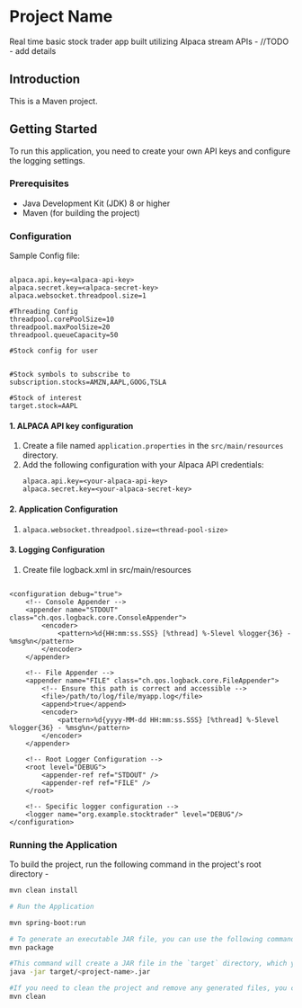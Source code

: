 # Project Name

Real time basic stock trader app built utilizing Alpaca stream APIs -
//TODO - add details

## Introduction

This is a Maven project.

## Getting Started

To run this application, you need to create your own API keys and configure the logging settings.

### Prerequisites

- Java Development Kit (JDK) 8 or higher
- Maven (for building the project)

### Configuration

Sample Config file: 
```

alpaca.api.key=<alpaca-api-key>
alpaca.secret.key=<alpaca-secret-key>
alpaca.websocket.threadpool.size=1

#Threading Config
threadpool.corePoolSize=10
threadpool.maxPoolSize=20
threadpool.queueCapacity=50

#Stock config for user


#Stock symbols to subscribe to
subscription.stocks=AMZN,AAPL,GOOG,TSLA

#Stock of interest
target.stock=AAPL
```

#### 1. ALPACA API key configuration

1. Create a file named `application.properties` in the `src/main/resources` directory.
2. Add the following configuration with your Alpaca API credentials:
   ```properties
   alpaca.api.key=<your-alpaca-api-key>
   alpaca.secret.key=<your-alpaca-secret-key>
#### 2. Application Configuration
1. 
   ```properties
   alpaca.websocket.threadpool.size=<thread-pool-size>
   
#### 3. Logging Configuration
1. Create file logback.xml in src/main/resources
```

<configuration debug="true">
    <!-- Console Appender -->
    <appender name="STDOUT" class="ch.qos.logback.core.ConsoleAppender">
        <encoder>
            <pattern>%d{HH:mm:ss.SSS} [%thread] %-5level %logger{36} - %msg%n</pattern>
        </encoder>
    </appender>

    <!-- File Appender -->
    <appender name="FILE" class="ch.qos.logback.core.FileAppender">
        <!-- Ensure this path is correct and accessible -->
        <file>/path/to/log/file/myapp.log</file>
        <append>true</append>
        <encoder>
            <pattern>%d{yyyy-MM-dd HH:mm:ss.SSS} [%thread] %-5level %logger{36} - %msg%n</pattern>
        </encoder>
    </appender>

    <!-- Root Logger Configuration -->
    <root level="DEBUG">
        <appender-ref ref="STDOUT" />
        <appender-ref ref="FILE" />
    </root>

    <!-- Specific logger configuration -->
    <logger name="org.example.stocktrader" level="DEBUG"/>
</configuration>
```

### Running the Application

To build the project, run the following command in the project's root directory - 

```bash
mvn clean install

# Run the Application

mvn spring-boot:run

# To generate an executable JAR file, you can use the following command:
mvn package

#This command will create a JAR file in the `target` directory, which you can then run using:
java -jar target/<project-name>.jar

#If you need to clean the project and remove any generated files, you can use the following command:
mvn clean






